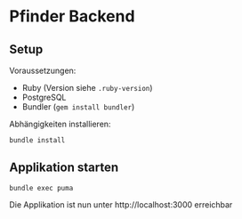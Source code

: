 # Pfinder Backend

## Setup

Voraussetzungen:

- Ruby (Version siehe `.ruby-version`)
- PostgreSQL
- Bundler (`gem install bundler`)

Abhängigkeiten installieren:

```
bundle install
```

## Applikation starten

```
bundle exec puma
```

Die Applikation ist nun unter http://localhost:3000 erreichbar